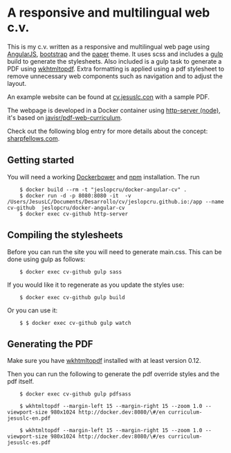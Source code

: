 # A responsive and multilingual web c.v.

This is my c.v. written as a responsive and multilingual web page using [AngularJS](https://angularjs.org/), [bootstrap](http://getbootstrap.com/) and the [paper](http://bootswatch.com/paper/) theme. It uses scss and includes a [gulp](http://gulpjs.com/) build to generate the stylesheets. Also included is a gulp task to generate a PDF using [wkhtmltopdf](https://code.google.com/hosting/moved?project=wkhtmltopdf). Extra formatting is applied using a pdf stylesheet to remove unnecessary web components such as navigation and to adjust the layout.

An example website can be found at [cv.jesuslc.con](cv.jesuslc.con) with a sample PDF.

The webpage is developed in a Docker container using [http-server (node)](https://www.npmjs.com/package/http-server), it's based on [javisr/pdf-web-curriculum](https://github.com/javisr/pdf-web-curriculum).

Check out the following blog entry for more details about the concept: [sharpfellows.com](http://sharpfellows.com/post/publishing-your-c-v-on-the-web-and-exporting-pdf-with-added-gulp-and-bootstrap).

## Getting started

You will need a working [Docker]()[bower](http://bower.io/) and [npm](https://www.npmjs.com/) installation. The run

```
    $ docker build --rm -t "jeslopcru/docker-angular-cv" .
	$ docker run -d -p 8080:8080 -it  -v /Users/JesusLC/Documents/Desarrollo/cv/jeslopcru.github.io:/app --name cv-github  jeslopcru/docker-angular-cv
    $ docker exec cv-github http-server 
```

## Compiling the stylesheets

Before you can run the site you will need to generate main.css. This can be done using gulp as follows:

```
    $ docker exec cv-github gulp sass
```

If you would like it to regenerate as you update the styles use:

```
	$ docker exec cv-github gulp build
```
Or you can use it:

```
	$ $ docker exec cv-github gulp watch
```


## Generating the PDF

Make sure you have [wkhtmltopdf](http://wkhtmltopdf.org/) installed with at least version 0.12. 

Then you can run the following to generate the pdf override styles and the pdf itself.

```
	$ docker exec cv-github gulp pdfsass
	
	$ wkhtmltopdf --margin-left 15 --margin-right 15 --zoom 1.0 --viewport-size 980x1024 http://docker.dev:8080/\#/en curriculum-jesuslc-en.pdf

	$ wkhtmltopdf --margin-left 15 --margin-right 15 --zoom 1.0 --viewport-size 980x1024 http://docker.dev:8080/\#/es curriculum-jesuslc-es.pdf
```
